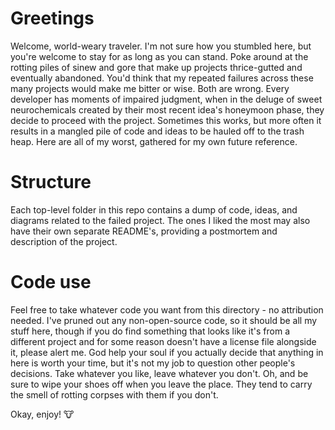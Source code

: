 # Greetings
Welcome, world-weary traveler. I'm not sure how you stumbled here, but you're welcome to stay for as long as you can stand. Poke around at the rotting piles of sinew and gore that make up projects thrice-gutted and eventually abandoned. You'd think that my repeated failures across these many projects would make me bitter or wise. Both are wrong. Every developer has moments of impaired judgment, when in the deluge of sweet neurochemicals created by their most recent idea's honeymoon phase, they decide to proceed with the project. Sometimes this works, but more often it results in a mangled pile of code and ideas to be hauled off to the trash heap. Here are all of my worst, gathered for my own future reference.
# Structure
Each top-level folder in this repo contains a dump of code, ideas, and diagrams related to the failed project. The ones I liked the most may also have their own separate README's, providing a postmortem and description of the project.
# Code use
Feel free to take whatever code you want from this directory - no attribution needed. I've pruned out any non-open-source code, so it should be all my stuff here, though if you do find something that looks like it's from a different project and for some reason doesn't have a license file alongside it, please alert me. God help your soul if you actually decide that anything in here is worth your time, but it's not my job to question other people's decisions. Take whatever you like, leave whatever you don't. Oh, and be sure to wipe your shoes off when you leave the place. They tend to carry the smell of rotting corpses with them if you don't.

Okay, enjoy! 🐮
